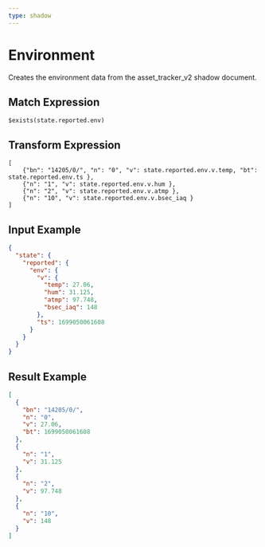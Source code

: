 ```yaml
---
type: shadow
---
```


# Environment

Creates the environment data from the asset_tracker_v2 shadow document.

## Match Expression

```jsonata
$exists(state.reported.env)
```

## Transform Expression

```jsonata
[
    {"bn": "14205/0/", "n": "0", "v": state.reported.env.v.temp, "bt": state.reported.env.ts },
    {"n": "1", "v": state.reported.env.v.hum },
    {"n": "2", "v": state.reported.env.v.atmp },
    {"n": "10", "v": state.reported.env.v.bsec_iaq }
]
```

## Input Example

```json
{
  "state": {
    "reported": {
      "env": {
        "v": {
          "temp": 27.06,
          "hum": 31.125,
          "atmp": 97.748,
          "bsec_iaq": 148
        },
        "ts": 1699050061608
      }
    }
  }
}
```

## Result Example

```json
[
  {
    "bn": "14205/0/",
    "n": "0",
    "v": 27.06,
    "bt": 1699050061608
  },
  {
    "n": "1",
    "v": 31.125
  },
  {
    "n": "2",
    "v": 97.748
  },
  {
    "n": "10",
    "v": 148
  }
]
```
